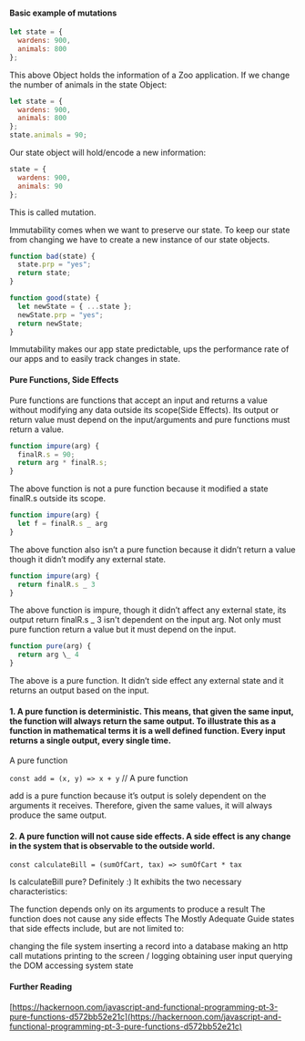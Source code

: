 #### Basic example of mutations

```js
let state = {
  wardens: 900,
  animals: 800
};
```

This above Object holds the information of a Zoo application. If we change the number of animals in the state Object:

```js
let state = {
  wardens: 900,
  animals: 800
};
state.animals = 90;
```

Our state object will hold/encode a new information:

```js
state = {
  wardens: 900,
  animals: 90
};
```

This is called mutation.

Immutability comes when we want to preserve our state. To keep our state from changing we have to create a new instance of our state objects.

```js
function bad(state) {
  state.prp = "yes";
  return state;
}

function good(state) {
  let newState = { ...state };
  newState.prp = "yes";
  return newState;
}
```

Immutability makes our app state predictable, ups the performance rate of our apps and to easily track changes in state.

#### Pure Functions, Side Effects

Pure functions are functions that accept an input and returns a value without modifying any data outside its scope(Side Effects). Its output or return value must depend on the input/arguments and pure functions must return a value.

```js
function impure(arg) {
  finalR.s = 90;
  return arg * finalR.s;
}
```

The above function is not a pure function because it modified a state finalR.s outside its scope.

```js
function impure(arg) {
  let f = finalR.s _ arg
}
```

The above function also isn’t a pure function because it didn’t return a value though it didn’t modify any external state.

```js
function impure(arg) {
  return finalR.s _ 3
}
```

The above function is impure, though it didn’t affect any external state, its output return finalR.s \_ 3 isn't dependent on the input arg. Not only must pure function return a value but it must depend on the input.

```js
function pure(arg) {
  return arg \_ 4
}
```

The above is a pure function. It didn’t side effect any external state and it returns an output based on the input.

#### 1. A pure function is deterministic. This means, that given the same input, the function will always return the same output. To illustrate this as a function in mathematical terms it is a well defined function. Every input returns a single output, every single time.

A pure function

`const add = (x, y) => x + y` // A pure function

add is a pure function because it’s output is solely dependent on the arguments it receives. Therefore, given the same values, it will always produce the same output.

#### 2. A pure function will not cause side effects. A side effect is any change in the system that is observable to the outside world.

`const calculateBill = (sumOfCart, tax) => sumOfCart * tax`

Is calculateBill pure? Definitely :) It exhibits the two necessary characteristics:

The function depends only on its arguments to produce a result
The function does not cause any side effects
The Mostly Adequate Guide states that side effects include, but are not limited to:

changing the file system
inserting a record into a database
making an http call
mutations
printing to the screen / logging
obtaining user input
querying the DOM
accessing system state

#### Further Reading

[https://hackernoon.com/javascript-and-functional-programming-pt-3-pure-functions-d572bb52e21c](https://hackernoon.com/javascript-and-functional-programming-pt-3-pure-functions-d572bb52e21c)
